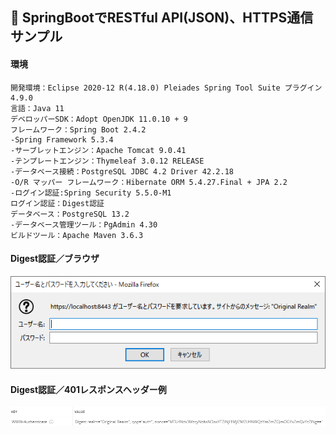 ﻿## :leaves: SpringBootでRESTful API(JSON)、HTTPS通信サンプル

#### 環境
```
開発環境：Eclipse 2020-12 R(4.18.0) Pleiades Spring Tool Suite プラグイン 4.9.0
言語：Java 11
デベロッパーSDK：Adopt OpenJDK 11.0.10 + 9
フレームワーク：Spring Boot 2.4.2
-Spring Framework 5.3.4
-サーブレットエンジン：Apache Tomcat 9.0.41
-テンプレートエンジン：Thymeleaf 3.0.12 RELEASE
-データベース接続：PostgreSQL JDBC 4.2 Driver 42.2.18
-O/R マッパー フレームワーク：Hibernate ORM 5.4.27.Final + JPA 2.2
-ログイン認証:Spring Security 5.5.0-M1  
ログイン認証：Digest認証
データベース：PostgreSQL 13.2
-データベース管理ツール：PgAdmin 4.30
ビルドツール：Apache Maven 3.6.3
```

#### Digest認証／ブラウザ  
![Img](ReadmeImg.png)

#### Digest認証／401レスポンスヘッダー例  
![Img2](ReadmeImg2.png)